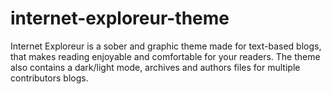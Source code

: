 # internet-exploreur-theme
Internet Exploreur is a sober and graphic theme made for text-based blogs, that makes reading enjoyable and comfortable for your readers. The theme also contains a dark/light mode, archives and authors files for multiple contributors blogs.
